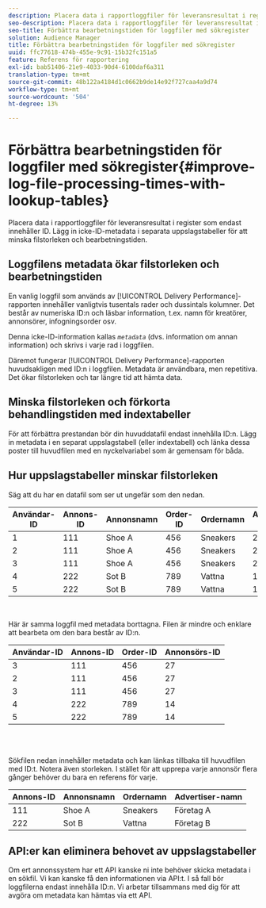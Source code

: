 ```yaml
---
description: Placera data i rapportloggfiler för leveransresultat i register som endast innehåller ID. Lägg in icke-ID-metadata i separata uppslagstabeller för att minska filstorleken och bearbetningstiden.
seo-description: Placera data i rapportloggfiler för leveransresultat i register som endast innehåller ID. Lägg in icke-ID-metadata i separata uppslagstabeller för att minska filstorleken och bearbetningstiden.
seo-title: Förbättra bearbetningstiden för loggfiler med sökregister
solution: Audience Manager
title: Förbättra bearbetningstiden för loggfiler med sökregister
uuid: ffc77618-474b-455e-9c91-15b32fc151a5
feature: Referens för rapportering
exl-id: bab51406-21e9-4033-90d4-6100daf6a311
translation-type: tm+mt
source-git-commit: 48b122a4184d1c0662b9de14e92f727caa4a9d74
workflow-type: tm+mt
source-wordcount: '504'
ht-degree: 13%

---
```


# Förbättra bearbetningstiden för loggfiler med sökregister{#improve-log-file-processing-times-with-lookup-tables}

Placera data i rapportloggfiler för leveransresultat i register som endast innehåller ID. Lägg in icke-ID-metadata i separata uppslagstabeller för att minska filstorleken och bearbetningstiden.

<!-- 

c_lookup_tables.xml

 -->

## Loggfilens metadata ökar filstorleken och bearbetningstiden

En vanlig loggfil som används av [!UICONTROL Delivery Performance]-rapporten innehåller vanligtvis tusentals rader och dussintals kolumner. Det består av numeriska ID:n och läsbar information, t.ex. namn för kreatörer, annonsörer, infogningsorder osv.

Denna icke-ID-information kallas *`metadata`* (dvs. information om annan information) och skrivs i varje rad i loggfilen.

Däremot fungerar [!UICONTROL Delivery Performance]-rapporten huvudsakligen med ID:n i loggfilen. Metadata är användbara, men repetitiva. Det ökar filstorleken och tar längre tid att hämta data.

## Minska filstorleken och förkorta behandlingstiden med indextabeller

För att förbättra prestandan bör din huvuddatafil endast innehålla ID:n. Lägg in metadata i en separat uppslagstabell (eller indextabell) och länka dessa poster till huvudfilen med en nyckelvariabel som är gemensam för båda.

## Hur uppslagstabeller minskar filstorleken

Säg att du har en datafil som ser ut ungefär som den nedan.

| Användar-ID | Annons-ID | Annonsnamn | Order-ID | Ordernamn | Annonsörs-ID | Advertiser-namn |
|---|---|---|---|---|---|---|
| 1 | 111 | Shoe A | 456 | Sneakers | 27 | Företag A |
| 2 | 111 | Shoe A | 456 | Sneakers | 27 | Företag A |
| 3 | 111 | Shoe A | 456 | Sneakers | 27 | Företag A |
| 4 | 222 | Sot B | 789 | Vattna | 14 | Företag B |
| 5 | 222 | Sot B | 789 | Vattna | 14 | Företag B |

<br>

Här är samma loggfil med metadata borttagna. Filen är mindre och enklare att bearbeta om den bara består av ID:n.

| Användar-ID | Annons-ID | Order-ID | Annonsörs-ID |
|---|---|---|---|
| 3 | 111 | 456 | 27 |
| 2 | 111 | 456 | 27 |
| 3 | 111 | 456 | 27 |
| 4 | 222 | 789 | 14 |
| 5 | 222 | 789 | 14 |

<br> 

Sökfilen nedan innehåller metadata och kan länkas tillbaka till huvudfilen med ID:t. Notera även storleken. I stället för att upprepa varje annonsör flera gånger behöver du bara en referens för varje.

| Annons-ID | Annonsnamn | Ordernamn | Advertiser-namn |
|---|---|---|---|
| 111 | Shoe A | Sneakers | Företag A |
| 222 | Sot B | Vattna | Företag B |

## API:er kan eliminera behovet av uppslagstabeller

Om ert annonssystem har ett API kanske ni inte behöver skicka metadata i en sökfil. Vi kan kanske få den informationen via API:t. I så fall bör loggfilerna endast innehålla ID:n. Vi arbetar tillsammans med dig för att avgöra om metadata kan hämtas via ett API.
